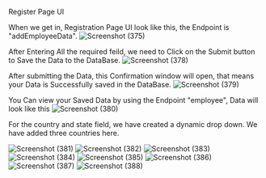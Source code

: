 Register Page UI

When we get in, Registration Page UI look like this, the Endpoint is "addEmployeeData".
![Screenshot (375)](https://user-images.githubusercontent.com/47950367/128652642-d490d46c-dfa9-4cab-98c5-e31897a75ce4.png)


After Entering All the required feild, we need to Click on the Submit button to Save the Data to the DataBase.
![Screenshot (378)](https://user-images.githubusercontent.com/47950367/128643975-de8bd8d4-54c6-4a89-99d5-172b752f924f.png)

After submitting the Data, this Confirmation window will open, that means your Data is Successfully saved in the DataBase.
![Screenshot (379)](https://user-images.githubusercontent.com/47950367/128643978-4931df9d-bfd9-4cc1-a7c6-13a0f101cc86.png)

You Can view your Saved Data by using the Endpoint "employee", Data will look like this
![Screenshot (380)](https://user-images.githubusercontent.com/47950367/128643979-752e9d18-539d-4cad-b1b9-84ced00002eb.png)

For the country and state field, we have created a dynamic drop down.
We have added three countries here.

![Screenshot (381)](https://user-images.githubusercontent.com/47950367/128643944-f522cfbd-6b44-4c5c-94e2-2047f059bbaf.png)
![Screenshot (382)](https://user-images.githubusercontent.com/47950367/128643949-0bf779f5-37dd-4d99-9c84-c4b648ecb51e.png)
![Screenshot (383)](https://user-images.githubusercontent.com/47950367/128643950-4f6701ef-ecbe-44df-85bb-88d186ed5a06.png)
![Screenshot (384)](https://user-images.githubusercontent.com/47950367/128643954-af90315f-1b19-42fe-acd2-8a404a15d020.png)
![Screenshot (385)](https://user-images.githubusercontent.com/47950367/128643959-bcbc3706-5e04-4f0f-8df1-45e3d511b66d.png)
![Screenshot (386)](https://user-images.githubusercontent.com/47950367/128643965-5a8e7422-e733-456e-be58-4ddb43ad6860.png)
![Screenshot (387)](https://user-images.githubusercontent.com/47950367/128643968-518bfbd0-28f6-49f0-b8c4-0c8af6f6349e.png)
![Screenshot (388)](https://user-images.githubusercontent.com/47950367/128643970-3155f2b2-8c2a-4c7c-b383-dbef6a199477.png)



